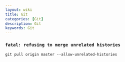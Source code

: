 ```yaml
---
layout: wiki
title: Git
categories: [Git]
description: Git
keywords: Git
---
```


### `fatal: refusing to merge unrelated histories`
```shell
git pull origin master --allow-unrelated-histories
```